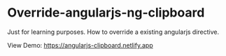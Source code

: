 # Override-angularjs-ng-clipboard

Just for learning purposes. How to override a existing angularjs directive.

View Demo: https://angularjs-clipboard.netlify.app
